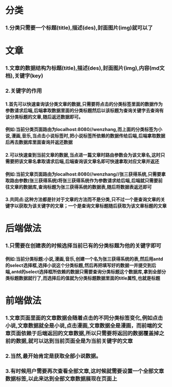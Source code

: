 # 分类

### 1.分类只需要一个标题(title),描述(des),封面图片(img)就可以了

# 文章

### 1.文章的数据结构为标题(title),描述(des),封面图片(img),内容(md文档),关键字(key)

### 2.关键字的作用

#### 1.首先可以快速查询该分类文章的数据,只需要将点击的分类标签里面的数据作为参数请求后端,后端拿取数据里面的分类标题然后以该标题为查询关键字去查询有该分类标题的文章,随后返还数据即可。

#### 例如:当前分类页面路由为localhost:8080//wenzhang,而上面的分类标签为小说,漫画,音乐,当点击小说标签时,把小说标签所依赖的数据传给后端,后端拿取数据后再去数据库里面查询并返还数据

#### 2.可以快速查到当前文章的数据,当点进一篇文章时路由参数会为该文章名,这时只需要把该文章名拿取请求后端,后端查询该文章名即可快速拿取对应文章并返还

#### 例如:当前文章页面路由为localhost:8080//wenzhang//张三获得系统,只需要拿取路由参数(张三获得系统)将张三获得系统作为参数请求给后端,后端就只需要前往文章的数据库,查询标题为张三获得系统的数据表,随后将数据表返还即可

#### 3.共同点:这种方法都是针对于文章的方法而不是分类,只不过一个是查询文章的关键字以获取为该关键字的文章；一个是查询文章标题随后获取为该文章标题的文章

# 后端做法

### 1.只需要在创建表的时候选择当前已有的分类标题为他的关键字即可

#### 例如:当前分类标题:小说,漫画,音乐,创建一个名为张三获得系统的表,然后用antd的select选择框,选择小说这个分类标题,然后再把填写好的数据一并提交到后端,antd的select选择框所依赖的数据只需要查询分类标题这个数据库,拿到全部分类标题数据就行了,而选择后的值就为分类标题数据里面的title属性,也就是标题

# 前端做法

### 1.文章页面里面的文章数据会随着点击的不同分类标签变化,例如点击小说,文章数据就全是小说,点击漫画,文章数据全是漫画，而前端的文章页面依赖于后端返回的文章数据,所以只需要将返回的数据覆盖掉之前的数据,就可以达到当前页面全是为当前关键字的文章

### 2.当然,最开始肯定是获取全部小说数据。

### 3.有时候用户需要再次查看全部文章,这时候就需要设置一个全部文章数据标签,以此来达到全部文章数据展现在页面上